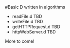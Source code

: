 #Basic D written in algorithms

- readFile.d TBD
- writeFile.d TBD
- getHTTPRequest.d TBD
- httpWebServer.d TBD

More to come!
